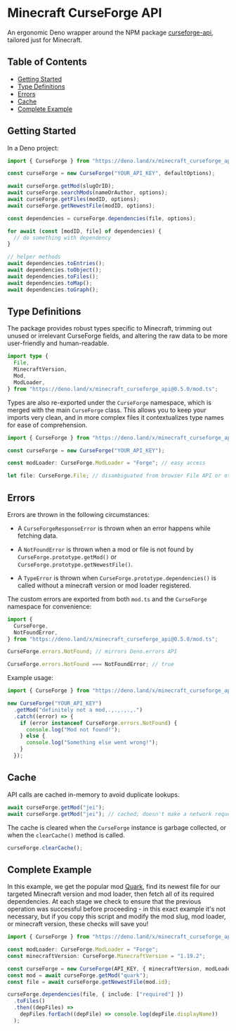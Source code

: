# Minecraft CurseForge API

An ergonomic Deno wrapper around the NPM package [curseforge-api](https://github.com/Smiley43210/curseforge-api/), tailored just for Minecraft.

## Table of Contents

- [Getting Started](#getting-started)
- [Type Definitions](#type-definitions)
- [Errors](#errors)
- [Cache](#cache)
- [Complete Example](#complete-example)

## Getting Started

In a Deno project:

```ts
import { CurseForge } from "https://deno.land/x/minecraft_curseforge_api@0.5.0/mod.ts";

const curseForge = new CurseForge("YOUR_API_KEY", defaultOptions);

await curseForge.getMod(slugOrID);
await curseForge.searchMods(nameOrAuthor, options);
await curseForge.getFiles(modID, options);
await curseForge.getNewestFile(modID, options);

const dependencies = curseForge.dependencies(file, options);

for await (const [modID, file] of dependencies) {
  // do something with dependency
}

// helper methods
await dependencies.toEntries();
await dependencies.toObject();
await dependencies.toFiles();
await dependencies.toMap();
await dependencies.toGraph();
```

## Type Definitions

The package provides robust types specific to Minecraft, trimming out unused or irrelevant CurseForge fields, and altering the raw data to be more user-friendly and human-readable.

```ts
import type {
  File,
  MinecraftVersion,
  Mod,
  ModLoader,
} from "https://deno.land/x/minecraft_curseforge_api@0.5.0/mod.ts";
```

Types are also re-exported under the `CurseForge` namespace, which is merged with the main `CurseForge` class. This allows you to keep your imports very clean, and in more complex files it contextualizes type names for ease of comprehension.

```ts
import { CurseForge } from "https://deno.land/x/minecraft_curseforge_api@0.5.0/mod.ts";

const curseForge = new CurseForge("YOUR_API_KEY");

const modLoader: CurseForge.ModLoader = "Forge"; // easy access

let file: CurseForge.File; // disambiguated from browser File API or other File types
```

## Errors

Errors are thrown in the following circumstances:

- A `CurseForgeResponseError` is thrown when an error happens while fetching data.

- A `NotFoundError` is thrown when a mod or file is not found by `CurseForge.prototype.getMod()` or `CurseForge.prototype.getNewestFile()`.

- A `TypeError` is thrown when `CurseForge.prototype.dependencies()` is called without a minecraft version or mod loader registered.

The custom errors are exported from both `mod.ts` and the `CurseForge` namespace for convenience:

```ts
import {
  CurseForge,
  NotFoundError,
} from "https://deno.land/x/minecraft_curseforge_api@0.5.0/mod.ts";

CurseForge.errors.NotFound; // mirrors Deno.errors API

CurseForge.errors.NotFound === NotFoundError; // true
```

Example usage:

```ts
import { CurseForge } from "https://deno.land/x/minecraft_curseforge_api@0.5.0/mod.ts";

new CurseForge("YOUR_API_KEY")
  .getMod("definitely not a mod,.,.,.,.,.")
  .catch((error) => {
    if (error instanceof CurseForge.errors.NotFound) {
      console.log("Mod not found!");
    } else {
      console.log("Something else went wrong!");
    }
  });
```

## Cache

API calls are cached in-memory to avoid duplicate lookups.

```ts
await curseForge.getMod("jei");
await curseForge.getMod("jei"); // cached; doesn't make a network request
```

The cache is cleared when the `CurseForge` instance is garbage collected, or when the `clearCache()` method is called.

```ts
curseForge.clearCache();
```

## Complete Example

In this example, we get the popular mod [Quark](https://www.curseforge.com/minecraft/mc-mods/quark), find its newest file for our targeted Minecraft version and mod loader, then fetch all of its required dependencies. At each stage we check to ensure that the previous operation was successful before proceeding - in this exact example it's not necessary, but if you copy this script and modify the mod slug, mod loader, or minecraft version, these checks will save you!

```ts
import { CurseForge } from "https://deno.land/x/minecraft_curseforge_api@0.5.0/mod.ts";

const modLoader: CurseForge.ModLoader = "Forge";
const minecraftVersion: CurseForge.MinecraftVersion = "1.19.2";

const curseForge = new CurseForge(API_KEY, { minecraftVersion, modLoader });
const mod = await curseForge.getMod("quark");
const file = await curseForge.getNewestFile(mod.id);

curseForge.dependencies(file, { include: ["required"] })
  .toFiles()
  .then((depFiles) =>
    depFiles.forEach((depFile) => console.log(depFile.displayName))
  );
```
